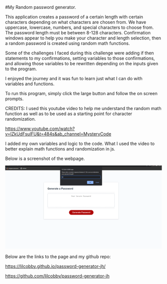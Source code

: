 #My Random password generator.

This application creates a password of a certain length with certain characters depending on what characters are chosen from.
We have uppercase, lowercase, numbers, and special characters to choose from. The password length must be between 8-128 characters.
Confirmation windows appear to help you make your character and length selection, then a random password is created using random math functions.

Some of the challenges I faced during this challenge were adding if then statements to my confirmations, setting variables to those confirmations, and allowing those variables to be rewritten depending on the inputs given to the program.

I enjoyed the journey and it was fun to learn just what I can do with variables and functions.

To run this program, simply click the large button and follow the on screen prompts.

CREDITS:
I used this youtube video to help me understand the random math function as well as to be used as a starting point for character randomization.

https://www.youtube.com/watch?v=lZkUdFsulFU&t=484s&ab_channel=MysteryCode

I added my own variables and logic to the code. What I used the video to better explain math functions and randomization in js.

Below is a screenshot of the webpage.

![Alt text](image.png)

Below are the links to the page and my github repo:

https://lilcobby.github.io/password-generator-jh/

https://github.com/lilcobby/password-generator-jh
